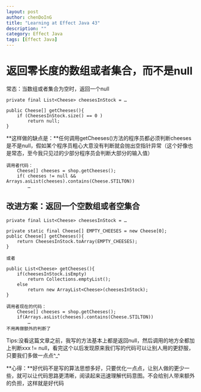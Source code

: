 ```yaml
---
layout: post
author: chenDoInG
title: "Learning at Effect Java 43"
description: ""
category: Effect Java
tags: [Effect Java]
---
```

# 返回零长度的数组或者集合，而不是null

常态：当数组或者集合为空时，返回一个null
	
	private final List<Cheese> cheesesInStock = …
	
	public Cheese[] getCheeses(){
		if (CheesesInStock.size() == 0 )
			return null;
	}
	
**这样做的缺点是：**任何调用getCheeses()方法的程序员都必须判断cheeses是不是null，假如某个程序员粗心大意没有判断就会抛出空指针异常（这个好像也是常态，至今我只见过的少部分程序员会判断大部分的输入值）

	调用者代码：
		Cheese[] cheeses = shop.getCheeses();
		if( cheeses != null && Arrays.asList(cheeses).contains(Cheese.STILTON))
			…
		

## 改进方案：返回一个空数组或者空集合
	private final List<Cheese> cheesesInStock = …
	
	private static final Cheese[] EMPTY_CHEESES = new Cheese[0];
	public Cheese[] getCheeses(){
		return CheesesInStock.toArray(EMPTY_CHEESES);
	}
	
	或者
	
	public List<Cheese> getCheeses(){
		if(cheesesInStock.isEmpty)
			return Collections.emptyList();
		else
			return new ArrayList<Cheese>(cheesesInStock);
	}
	
	调用者现在的代码：
		Cheese[] cheeses = shop.getCheeses();
		if(Arrays.asList(cheeses).contains(Cheese.STILTON))
			…
	不用再做额外的判断了

Tips:没看这篇文章之前，我写的方法基本上都是返回null，然后调用的地方全都加上判断xxx != null，看完这个以后发现原来我们写的代码可以让别人用的更舒服，只要我们多做一点点^_^

**心得：**好代码不是写的算法思想多好，只要优化一点点，让别人做的更少一些，就可以让代码思路更清晰，阅读起来迅速理解代码意图。不会给别人带来额外的负担，这样就是好代码

